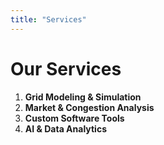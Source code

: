 ```yaml
---
title: "Services"
---
```

# Our Services

1. **Grid Modeling & Simulation**
2. **Market & Congestion Analysis**
3. **Custom Software Tools**
4. **AI & Data Analytics**
